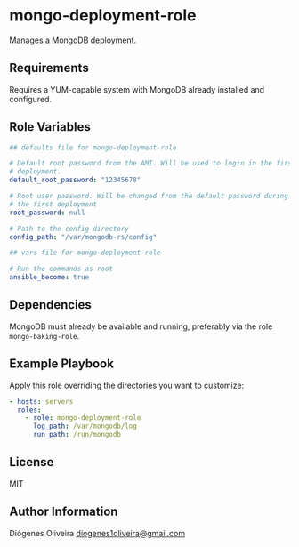 # mongo-deployment-role

Manages a MongoDB deployment.

## Requirements

Requires a YUM-capable system with MongoDB already installed and configured.

## Role Variables

```yaml
## defaults file for mongo-deployment-role

# Default root password from the AMI. Will be used to login in the first
# deployment.
default_root_password: "12345678"

# Root user password. Will be changed from the default password during
# the first deployment
root_password: null

# Path to the config directory
config_path: "/var/mongodb-rs/config"
```

```yaml
## vars file for mongo-deployment-role

# Run the commands as root
ansible_become: true
```

## Dependencies

MongoDB must already be available and running, preferably via the role
`mongo-baking-role`.

## Example Playbook

Apply this role overriding the directories you want to customize:

```yaml
- hosts: servers
  roles:
    - role: mongo-deployment-role
      log_path: /var/mongodb/log
      run_path: /run/mongodb
```

## License

MIT

## Author Information

Diógenes Oliveira
diogenes1oliveira@gmail.com
